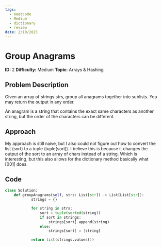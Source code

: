 ```yaml
---
tags:
  - neetcode
  - Medium
  - dictionary
  - review
date: 2/10/2025
---
```


# Group Anagrams

**ID:**  2
**Difficulty:**  Medium
**Topic:**  Arrays & Hashing

## Problem Description
Given an array of strings strs, group all anagrams together into sublists. You may return the output in any order.

An anagram is a string that contains the exact same characters as another string, but the order of the characters can be different.

## Approach
My approach is still naive, but I also could not figure out how to convert the list (sort) to a tuple (tuple(sort)). I believe this is because it changes the output of the sort to an array of chars instead of a string. Which is interesting, but this also allows for the dictionary method basically what [001] does.

## Code
```python
class Solution:
    def groupAnagrams(self, strs: List[str]) -> List[List[str]]:
            strings = {}

            for string in strs:
                sort = tuple(sorted(string))
                if sort in strings:
                    strings[sort].append(string)
                else:
                    strings[sort] = [string]

            return list(strings.values())
